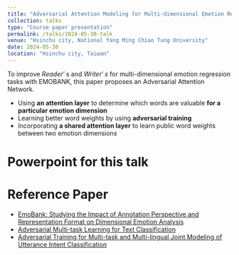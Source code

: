 ```yaml
---
title: "Adversarial Attention Modeling for Multi-dimensional Emotion Regression"
collection: talks
type: "Course paper presentation"
permalink: /talks/2024-05-30-talk
venue: "Hsinchu city, National Yang Ming Chiao Tung University"
date: 2024-05-30
location: "Hsinchu city, Taiwan"
---
```


To improve *Reader′* s and *Writer′ s* for multi-dimensional emotion regression tasks with EMOBANK, this paper proposes an Adversarial Attention Network.

- Using **an attention layer** to determine which words are valuable **for a particular emotion dimension**
- Learning better word weights by using **adversarial training**
- Incorporating **a shared attention layer** to learn public word weights between two emotion dimensions

Powerpoint for this talk
=====
<!-- <iframe src="https://www.slideshare.net/slideshow/embed_code/key/CtcK4a3ofQStLj?hostedIn=slideshare&page=upload" width="100%" height="400" frameborder="0" marginwidth="0" marginheight="0" scrolling="no"></iframe> -->

Reference Paper
=====
- [EmoBank: Studying the Impact of Annotation Perspective and Representation Format on Dimensional Emotion Analysis](https://aclanthology.org/E17-2092/)
- [Adversarial Multi-task Learning for Text Classification](https://aclanthology.org/P17-1001/)
- [Adversarial Training for Multi-task and Multi-lingual Joint Modeling of Utterance Intent Classification](https://aclanthology.org/D18-1064/)
